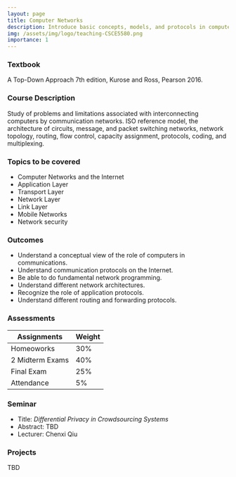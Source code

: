 ```yaml
---
layout: page
title: Computer Networks
description: Introduce basic concepts, models, and protocols in computer networks, including the OSI model and network security. 
img: /assets/img/logo/teaching-CSCE5580.png
importance: 1
---
```


### Textbook ###

A Top-Down Approach 7th edition, Kurose and Ross, Pearson 2016. 

### Course Description ###

Study of problems and limitations associated with interconnecting computers by communication networks. ISO reference model, the architecture of circuits, message, and packet switching networks, network topology, routing, flow control, capacity assignment, protocols, coding, and multiplexing.


### Topics to be covered ###
* Computer Networks and the Internet 
* Application Layer 
* Transport Layer 
* Network Layer 
* Link Layer
* Mobile Networks
* Network security

### Outcomes ###
* Understand a conceptual view of the role of computers in communications. 
* Understand communication protocols on the Internet. 
* Be able to do fundamental network programming. 
* Understand different network architectures. 
* Recognize the role of application protocols. 
* Understand different routing and forwarding protocols.

### Assessments ###
Assignments       | Weight
----------------- | -------------
Homeoworks        | 30%
2 Midterm Exams   | 40%
Final Exam        | 25%
Attendance        | 5%


### Seminar ###
* Title: *Differential Privacy in Crowdsourcing Systems*
* Abstract: TBD
* Lecturer: Chenxi Qiu


### Projects ###
TBD
